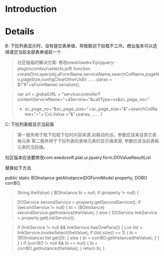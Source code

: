 # Introduction #




# Details #



B: 下拉列表显示时，没有提交表单值，导致联动下拉框不工作。商业版本可以选择递交当前全部表单或前一个
> 社区版临时解决方案:
修改exedo\webv3\js\jquery-plugin\combox\selects.js中
function createDmLayer(obj,aFormName,serviceName,searchColName,pageNo,pageSize,configClearOtherUid){
> ......
> paras = $("#"+aFormName).serialize();

> var url = globalURL + "servicecontroller?contextServiceName="+aService+"&callType=ss&sc\_page\_no="
> + sc\_page\_no+"&sc\_page\_size="+sc\_page\_size+"&"+searchColName+"="+ Col\_Value +"&"+paras;
> ......
}

C: 下拉列表框显示当前值
> 第一服务用于取下拉框下拉时内容来源,如联动的话，参数应该来自其它表格元素
> 第二服务用于下拉列表的表格元素的显示值来源, 参数应该当前表格元素的当前值。

社区版本应该要修改com.exedosoft.plat.ui.jquery.form.DOValueResultList

替换如下方法

public static BOInstance getAInstance(DOFormModel property, DOBO corrBO,
> String theValue) {
> BOInstance bi = null;
> if (property != null) {

> DOService secondService = property.getSecondService();
> if (secondService != null) {
> bi = (BOInstance) secondService.getInstance(theValue);
> } else {
> DOService linkService = property.getLinkService();

> if (linkService != null && linkService.hasOnePara()) {
> List list = linkService.invokeSelect(theValue);
> if (list.size() == 1) {
> bi = (BOInstance) list.get(0);
> } else {
> bi = corrBO.getInstance(theValue);
> }
> }
> }
> }
> if (corrBO != null && bi == null) {
> bi = corrBO.getInstance(theValue);
> }
> return bi;
> }
